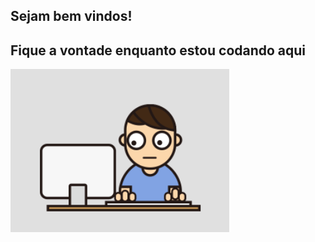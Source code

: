 ## Sejam bem vindos! 

## Fique a vontade  enquanto estou codando aqui 


<img src="https://github.com/alderjunio/alderjunio/blob/main/programador.gif" width="350px">


<!--
**alderjunio/alderjunio** is a ✨ _special_ ✨ repository because its `README.md` (this file) appears on your GitHub profile.

Here are some ideas to get you started:

- 🔭 I’m currently working on ...
- 🌱 I’m currently learning ...
- 👯 I’m looking to collaborate on ...
- 🤔 I’m looking for help with ...
- 💬 Ask me about ...
- 📫 How to reach me: ...
- 😄 Pronouns: ...
- ⚡ Fun fact: ...
-->
